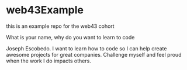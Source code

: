 # web43Example

this is an example repo for the web43 cohort

What is your name, why do you want to learn to code

Joseph Escobedo. I want to learn how to code so I can help create awesome projects for great companies. Challenge myself and feel proud when the work I do impacts others.
